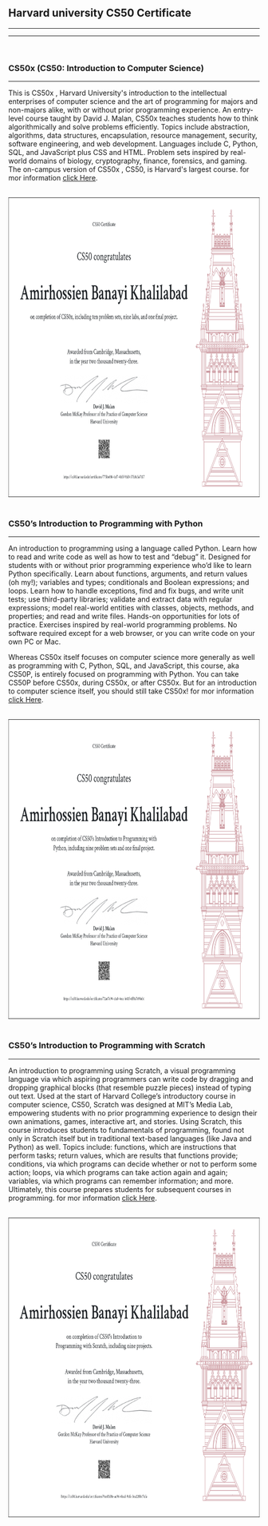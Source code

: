 <h2> Harvard university CS50 Certificate  </h2>

<hr>
<hr>
<br>

<h3> <strong> CS50x </strong> (CS50: Introduction to Computer Science) </h3>

<hr>

<p> This is CS50x , Harvard University's introduction to the intellectual enterprises of computer science and the art
  of programming for majors and non-majors alike, with or without prior programming experience. An entry-level course taught by David J. Malan, 
  CS50x teaches students how to think algorithmically and solve problems efficiently. Topics include abstraction, algorithms, data structures, encapsulation, resource management, security, software engineering, and web development. Languages include C, Python, SQL, and JavaScript plus CSS and HTML.
  Problem sets inspired by real-world domains of biology, cryptography, finance, forensics, and gaming. The on-campus version of CS50x
  , CS50, is Harvard's largest course. for mor information  <a href="https://pll.harvard.edu/course/cs50-introduction-computer-science"> click Here</a>. </p>

  <br>


<img src="https://github.com/AmirHBana/CS50-Certificate-Harvard-University/blob/main/CS50/Certificate%20cs50x/CS50x.png" width="800" height="600">

<br>
<br>

<h3> CS50’s Introduction to Programming with Python </h3>

<hr>

<p> An introduction to programming using a language called Python. Learn how to read and write code as well as how to test and “debug” it. Designed for students with or without prior programming experience who’d like to learn Python specifically. Learn about functions, arguments, and return values (oh my!); variables and types; conditionals and Boolean expressions; and loops. Learn how to handle exceptions, find and fix bugs, and write unit tests; use third-party libraries; validate and extract data with regular expressions; model real-world entities with classes, objects, methods, and properties; and read and write files. Hands-on opportunities for lots of practice. Exercises inspired by real-world programming problems. No software required except for a web browser, or you can write code on your own PC or Mac.

Whereas CS50x itself focuses on computer science more generally as well as programming with C, Python, SQL, and JavaScript, this course, aka CS50P, is entirely focused on programming with Python. You can take CS50P before CS50x, during CS50x, or after CS50x. But for an introduction to computer science itself, you should still take CS50x! 
 for mor information  <a href="https://cs50.harvard.edu/python/2022/"> click Here</a>.</p>

<br>


<img src="https://github.com/AmirHBana/CS50-Certificate-Harvard-University/blob/main/CS50/Certificate%20cs50p/CS50P%20.png" alt="CS50p" width="800" height="600">

<br>
<br>

<h3> CS50’s Introduction to Programming with Scratch </h3>

<hr>

<p> An introduction to programming using Scratch, a visual programming language via which aspiring programmers can write code by dragging and dropping graphical blocks (that resemble puzzle pieces) instead of typing out text. Used at the start of Harvard College’s introductory course in computer science, CS50, Scratch was designed at MIT’s Media Lab, empowering students with no prior programming experience to design their own animations, games, interactive art, and stories. Using Scratch, this course introduces students to fundamentals of programming, found not only in Scratch itself but in traditional text-based languages (like Java and Python) as well. Topics include: functions, which are instructions that perform tasks; return values, which are results that functions provide; conditions, via which programs can decide whether or not to perform some action; loops, via which programs can take action again and again; variables, via which programs can remember information; and more. Ultimately, this course prepares students for subsequent courses in programming.  for mor information  <a href="https://cs50.harvard.edu/scratch/2024/"> click Here</a>.</p>

<br>

<img src="https://github.com/AmirHBana/CS50-Certificate-Harvard-University/blob/main/CS50/Certificate%20cs50s/CS50S.png" alt="CS50s" width="800" height="600">



